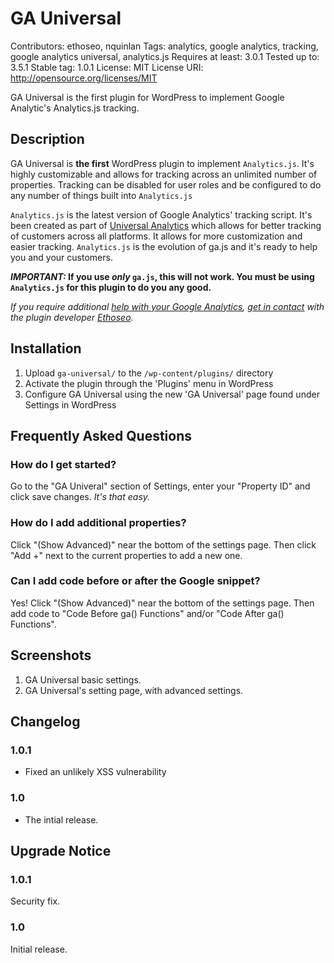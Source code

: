# GA Universal
Contributors: ethoseo, nquinlan
Tags: analytics, google analytics, tracking, google analytics universal, analytics.js
Requires at least: 3.0.1
Tested up to: 3.5.1
Stable tag: 1.0.1
License: MIT
License URI: http://opensource.org/licenses/MIT

GA Universal is the first plugin for WordPress to implement Google Analytic's Analytics.js tracking.

## Description

GA Universal is **the first** WordPress plugin to implement `Analytics.js`. It's highly customizable and allows for tracking across an unlimited number of properties. Tracking can be disabled for user roles and be configured to do any number of things built into `Analytics.js`

`Analytics.js` is the latest version of Google Analytics' tracking script. It's been created as part of [Universal Analytics](http://support.google.com/analytics/bin/answer.py?hl=en&answer=2790010) which allows for better tracking of customers across all platforms. It allows for more customization and easier tracking. `Analytics.js` is the evolution of ga.js and it's ready to help you and your customers.

**_IMPORTANT:_ If you use _only_ `ga.js`, this will not work. You must be using `Analytics.js` for this plugin to do you any good.**

_If you require additional [help with your Google Analytics](http://www.ethoseo.com/analytics/), [get in contact](http://www.ethoseo.com/contact-us/) with the plugin developer [Ethoseo](http://ethoseo.com/)._

## Installation

1. Upload `ga-universal/` to the `/wp-content/plugins/` directory
1. Activate the plugin through the 'Plugins' menu in WordPress
1. Configure GA Universal using the new 'GA Universal' page found under Settings in WordPress

## Frequently Asked Questions

### How do I get started?

Go to the "GA Univeral" section of Settings, enter your "Property ID" and click save changes. _It's that easy._

### How do I add additional properties?

Click "(Show Advanced)" near the bottom of the settings page. Then click "Add +" next to the current properties to add a new one.

### Can I add code before or after the Google snippet?

Yes! Click "(Show Advanced)" near the bottom of the settings page. Then add code to "Code Before ga() Functions" and/or "Code After ga() Functions".

## Screenshots

1. GA Universal basic settings.
2. GA Universal's setting page, with advanced settings.

## Changelog

### 1.0.1
* Fixed an unlikely XSS vulnerability

### 1.0
* The intial release.

## Upgrade Notice

### 1.0.1
Security fix.

### 1.0
Initial release.
